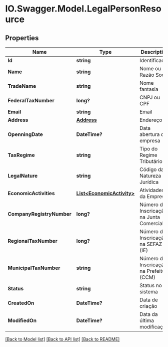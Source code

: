 # IO.Swagger.Model.LegalPersonResource
## Properties

Name | Type | Description | Notes
------------ | ------------- | ------------- | -------------
**Id** | **string** | Identificação | [optional] 
**Name** | **string** | Nome ou Razão Social | 
**TradeName** | **string** | Nome fantasia | [optional] 
**FederalTaxNumber** | **long?** | CNPJ ou CPF | [optional] 
**Email** | **string** | Email | 
**Address** | [**Address**](Address.md) | Endereço | 
**OpenningDate** | **DateTime?** | Data abertura da empresa | [optional] 
**TaxRegime** | **string** | Tipo do Regime Tributário | [optional] 
**LegalNature** | **string** | Código da Natureza Jurídica | [optional] 
**EconomicActivities** | [**List&lt;EconomicActivity&gt;**](EconomicActivity.md) | Atividades da Empresa | [optional] 
**CompanyRegistryNumber** | **long?** | Número de Inscricação na Junta Comercial | [optional] 
**RegionalTaxNumber** | **long?** | Número de Inscricação na SEFAZ (IE) | [optional] 
**MunicipalTaxNumber** | **string** | Número de Inscricação na Prefeitura (CCM) | [optional] 
**Status** | **string** | Status no sistema | [optional] 
**CreatedOn** | **DateTime?** | Data de criação | [optional] 
**ModifiedOn** | **DateTime?** | Data da última modificação | [optional] 

[[Back to Model list]](../README.md#documentation-for-models) [[Back to API list]](../README.md#documentation-for-api-endpoints) [[Back to README]](../README.md)

